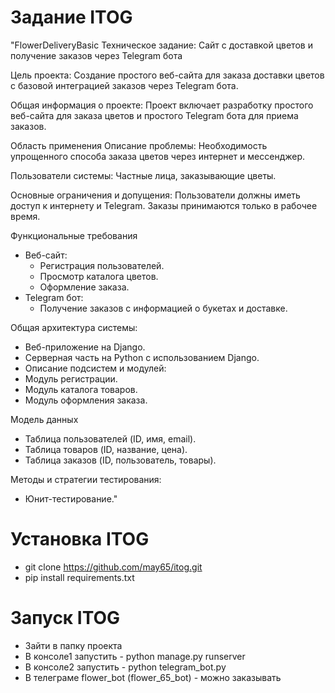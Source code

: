 # Задание ITOG

"FlowerDeliveryBasic
Техническое задание:
Сайт с доставкой цветов и получение заказов через Telegram бота

Цель проекта:
Создание простого веб-сайта для заказа доставки цветов с базовой интеграцией заказов через Telegram бота.

Общая информация о проекте:
Проект включает разработку простого веб-сайта для заказа цветов и простого Telegram бота для приема заказов.

Область применения
Описание проблемы:
Необходимость упрощенного способа заказа цветов через интернет и мессенджер.

Пользователи системы:
Частные лица, заказывающие цветы.

Основные ограничения и допущения:
Пользователи должны иметь доступ к интернету и Telegram. Заказы принимаются только в рабочее время.

Функциональные требования
- Веб-сайт:
    - Регистрация пользователей.
    - Просмотр каталога цветов.
    - Оформление заказа.
- Telegram бот:
    - Получение заказов с информацией о букетах и доставке.

Общая архитектура системы:
- Веб-приложение на Django.
- Серверная часть на Python с использованием Django.
- Описание подсистем и модулей:
- Модуль регистрации.
- Модуль каталога товаров.
- Модуль оформления заказа.

Модель данных
- Таблица пользователей (ID, имя, email).
- Таблица товаров (ID, название, цена).
- Таблица заказов (ID, пользователь, товары).

Методы и стратегии тестирования:
- Юнит-тестирование."

# Установка ITOG

- git clone https://github.com/may65/itog.git
- pip install requirements.txt

# Запуск ITOG

- Зайти в папку проекта
- В консоле1 запустить - python manage.py runserver
- В консоле2 запустить - python telegram_bot.py
- В телеграме flower_bot (flower_65_bot) - можно заказывать
